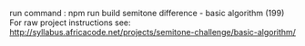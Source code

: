 run command : npm run build
semitone difference - basic algorithm (199)
For raw project instructions see: http://syllabus.africacode.net/projects/semitone-challenge/basic-algorithm/